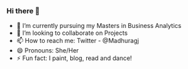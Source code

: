 ### Hi there 👋




- 🌱 I’m currently pursuing my Masters in Business Analytics
- 👯 I’m looking to collaborate on Projects
- 📫 How to reach me: Twitter - @Madhuragj
- 😄 Pronouns: She/Her
- ⚡ Fun fact: I paint, blog, read and dance!

